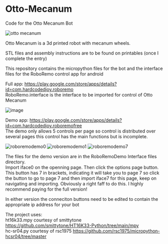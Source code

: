 # Otto-Mecanum
Code for the Otto Mecanum Bot

![otto mecanum](https://github.com/UEA-envsoft/Otto-Mecanum/assets/64538329/f07693c9-3b2d-406c-9f04-332b17b79140)

Otto Mecanum is a 3d printed robot with mecanum wheels.

STL files and assembly instructions are to be found on printables (once I complete the entry)

This repository contains the micropython files for the bot and the interface files for the RoboRemo control app for android

Full app: https://play.google.com/store/apps/details?id=com.hardcodedjoy.roboremo  
RoboRemo.interface is the interface to be imported for control of Otto Mecanum  

![image](https://github.com/UEA-envsoft/Otto-Mecanum/assets/64538329/674ea529-6b33-4872-b40e-1cc802eaf7f6)


Demo app: https://play.google.com/store/apps/details?id=com.hardcodedjoy.roboremofree  
The demo only allows 5 controls per page so control is distributed over several pages this control has the main functions but is incomplete.  

![roboremodemo0](https://github.com/UEA-envsoft/Otto-Mecanum/assets/64538329/d63275af-f367-48ba-b293-68cb87f50113)
![roboremodemo1](https://github.com/UEA-envsoft/Otto-Mecanum/assets/64538329/aaa4ed88-9f64-4204-a95b-7061db2b3b8e)
![roboremodemo7](https://github.com/UEA-envsoft/Otto-Mecanum/assets/64538329/6f62d6f0-bd9f-4de4-8085-b163dc6b8667)

The files for the demo version are in the RoboRemoDemo Interface files directory.  
Import iface0 on the openning page. Then click the options page button. This button has 7 in brackets, indicating it will take you to page 7 so click the button to go to page 7 and then import iface7 for this page, keep on navigating and importing. Obviously a right faff to do this. I highly recommend paying  for the full version!

In either version the conneciton buttons need to be edited to contain the appropriate ip address for your bot  

The project uses:  
ht16k33.mpy courtesy of smittytone https://github.com/smittytone/HT16K33-Python/tree/main/mpy  
hc-sr04.py courtesy of rsc1975 https://github.com/rsc1975/micropython-hcsr04/tree/master
